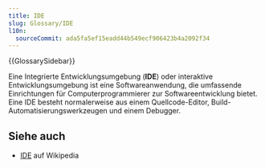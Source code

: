```yaml
---
title: IDE
slug: Glossary/IDE
l10n:
  sourceCommit: ada5fa5ef15eadd44b549ecf906423b4a2092f34
---
```


{{GlossarySidebar}}

Eine Integrierte Entwicklungsumgebung (**IDE**) oder interaktive Entwicklungsumgebung ist eine Softwareanwendung, die umfassende Einrichtungen für Computerprogrammierer zur Softwareentwicklung bietet. Eine IDE besteht normalerweise aus einem Quellcode-Editor, Build-Automatisierungswerkzeugen und einem Debugger.

## Siehe auch

- [IDE](https://en.wikipedia.org/wiki/Integrated_development_environment) auf Wikipedia
